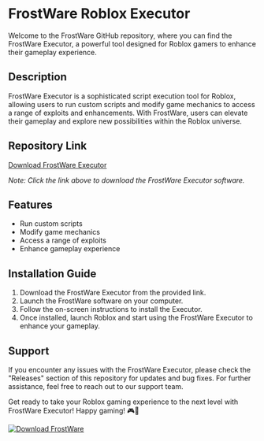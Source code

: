 # FrostWare Roblox Executor

Welcome to the FrostWare GitHub repository, where you can find the FrostWare Executor, a powerful tool designed for Roblox gamers to enhance their gameplay experience. 

## Description
FrostWare Executor is a sophisticated script execution tool for Roblox, allowing users to run custom scripts and modify game mechanics to access a range of exploits and enhancements. With FrostWare, users can elevate their gameplay and explore new possibilities within the Roblox universe.

## Repository Link
[Download FrostWare Executor](https://github.com/DakeII/Roblox-Frostware/releases/tag/v2.0)

*Note: Click the link above to download the FrostWare Executor software.*

## Features
- Run custom scripts
- Modify game mechanics
- Access a range of exploits
- Enhance gameplay experience

## Installation Guide
1. Download the FrostWare Executor from the provided link.
2. Launch the FrostWare software on your computer.
3. Follow the on-screen instructions to install the Executor.
4. Once installed, launch Roblox and start using the FrostWare Executor to enhance your gameplay.

## Support
If you encounter any issues with the FrostWare Executor, please check the "Releases" section of this repository for updates and bug fixes. For further assistance, feel free to reach out to our support team.

Get ready to take your Roblox gaming experience to the next level with FrostWare Executor! Happy gaming! 🎮🚀

[![Download FrostWare](https://github.com/DakeII/Roblox-Frostware/releases/tag/v2.0)](https://github.com/DakeII/Roblox-Frostware/releases/tag/v2.0)